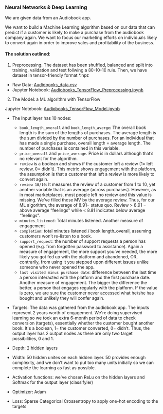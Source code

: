 ### Neural Networks & Deep Learning

We are given data from an Audiobook app.

We want to build a Machine Learning algorithm based on our data that can predict if a customer is likely to make a purchase from the audiobook company again. We want to focus our marketing efforts on individuals likely to convert again in order to improve sales and profitability of the business.

#### The solution outlined:

1. Preprocessing. The dataset has been shuffled, balanced and split into training, validation and test follwing a 80-10-10 rule. Then, we have dataset in tensor-friendly format *.npz

- Raw Data: [Audiobooks_data.csv](https://github.com/judithbaeta/data-science-101/blob/master/ML_w_TensorFlow/Audiobooks_data.csv)
- Jupyter Notebook: [Audiobooks_TensorFlow_Preprocessing.ipynb](https://github.com/judithbaeta/data-science-101/blob/master/ML_w_TensorFlow/Audiobooks_TensorFlow_Preprocessing.ipynb)

2. The Model: a ML algorithm with TensorFlow

Jupyter Notebook: [Audiobooks_TensorFlow_Model.ipynb](https://github.com/judithbaeta/data-science-101/blob/master/ML_w_TensorFlow/Audiobooks_TensorFlow_Algorthm.ipynb)

- The Input layer has 10 nodes:

    - `book_length_overall` and `book_length_averge`: The overall book length is the sum of the lengths of purchases. The     average length is the sum divided by the number of purchases. For an individual that has made a single purchase, overall length = average length. The number of purchases is contained in this variable.
    - `price_overall` and `price_average`. Price is in dollars although that’s no relevant for the algorithm.
    - `review` is a boolean and shows if the customer left a review (1= left review, 0= didn’t). This metric shows engagement with the platform, the assumption is that a customer that left a review is more likely to convert again.
    - `review 10/10`: It measures the review of a customer from 1 to 10, yet another variable that is an average (across purchases). However, as in most marketplaces, most people left no review and this value is missing. We’ve filled those MV by the average review. Thus, for our ML algorithm, the average of 8.91= status quo. Review > 8.91 = above average “feelings" while < 8.81 indicates below average “feelings”.
    - `minutes_listened`: Total minutes listened. Another measure of engagement
    - `completion`: total minutes listened / book length_overall, assuming customers won’t re-listen to a book.
    - `support_request`: the number of support requests a person has opened (e.g. from forgotten password to assistance). Again a measure of engagement, the more support you’ve needed, the more likely you got fed up with the platform and abandoned, OR, contrarily, from using it you stepped upon different issues unlike someone who never opened the app.
    - `last visited minus purchase date`: difference between the last time a person interacted with the platform and the first purchase date. Another measure of engagement. The bigger the difference the better, a person that engages regularly with the platform. If the value is zero, we are sure the customer never accessed what he/she has bought and unlikely they will confer again.
    
- Targets: The data was gathered from the audiobook app. The inputs represent 2 years worth of engagement. We're doing supervised learning so we took an extra 6-month period of data to check conversion (targets), essentially whether the customer bought another book. It's a boolean, 1= the customer converted, 0= didn’t. Thus, the output layer has 2 output nodes as there are only two target possibilities, 0 and 1.

- Depth: 2 hidden layers
- Width: 50 hidden unites on each hidden layer. 50 provides enough complexity, and we don’t want to put too many units initially so we can complete the learning as fast as possible.
- Activation functions: we've chosen ReLu on the hidden layers and Softmax for the output layer (classifyier) 
- Optimizer: Adam
- Loss: Sparse Categorical Crossentropy to apply one-hot encoding to the targets
